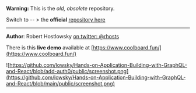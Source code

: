 **Warning:** This is the _old, obsolete_ repository.

 Switch to -- > the **official** [repository here](https://github.com/PacktPublishing/-Hands-on-Application-Building-with-GraphQL)

---

**Author**: Robert Hostlowsky [on twitter: @rhosts](https://www.twitter.com/rhosts) 

There is this **live demo** available at [https://www.coolboard.fun/](https://www.coolboard.fun/)

![https://github.com/lowsky/Hands-on-Application-Building-with-GraphQL-and-React/blob/add-auth0/public/screenshot.png](https://github.com/lowsky/Hands-on-Application-Building-with-GraphQL-and-React/blob/main/public/screenshot.png)
